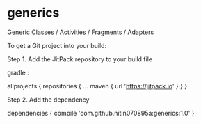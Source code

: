 # generics
Generic Classes / Activities / Fragments / Adapters

To get a Git project into your build:

Step 1. Add the JitPack repository to your build file

gradle :

allprojects {
		repositories {
			...
			maven { url 'https://jitpack.io' }
		}
	}
  
Step 2. Add the dependency

dependencies {
	        compile 'com.github.nitin070895a:generics:1.0'
	}
